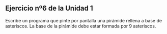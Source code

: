 ## Ejercicio nº6 de la Unidad 1

Escribe un programa que pinte por pantalla una pirámide rellena a base de
asteriscos. La base de la pirámide debe estar formada por 9 asteriscos.